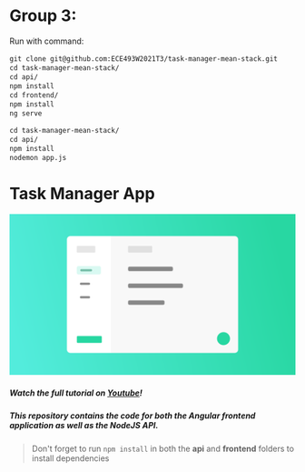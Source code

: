 # Group 3:
Run with command:
```
git clone git@github.com:ECE493W2021T3/task-manager-mean-stack.git
cd task-manager-mean-stack/
cd api/
npm install
cd frontend/
npm install
ng serve
```
```
cd task-manager-mean-stack/
cd api/
npm install
nodemon app.js
```
# Task Manager App

[![Application Design Illustration](App_Illustration.png)](https://www.youtube.com/watch?v=V-CeWkz1MNQ&list=PLIjdNHWULhPSZFDzQU6AnbVQNNo1NTRpd)

##### Watch the full tutorial on [Youtube](https://www.youtube.com/watch?v=V-CeWkz1MNQ&list=PLIjdNHWULhPSZFDzQU6AnbVQNNo1NTRpd)! 

##### This repository contains the code for both the Angular frontend application as well as the NodeJS API. 

> Don't forget to run `npm install` in both the **api** and **frontend** folders to install dependencies

